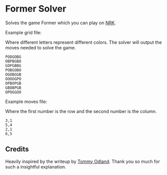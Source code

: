 # Former Solver

Solves the game Former which you can play on [NRK](https://www.nrk.no/spill/former-1.17105310).

Example grid file:

Where different letters represent different colors. The solver will output the moves needed to solve the game.

```
POOGOBG
OBPBGBO
GOPGBBG
POBGOBO
OGOBGGB
OOOOGPO
OPBOPGB
GBOBPGB
OPOGGOO
```

Example moves file:

Where the first number is the row and the second number is the column.

```
3,1
5,4
2,1
6,5
```

## Credits

Heavily inspired by the writeup by [Tommy Odland](https://tommyodland.com/articles/2024/solving-nrks-game-former/). Thank you so much for such a insightful explanation.
